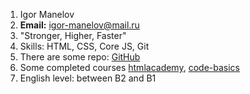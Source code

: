 1. Igor Manelov
2. __Email:__ igor-manelov@mail.ru
3. "Stronger, Higher, Faster"
4. Skills: HTML, CSS, Core JS, Git
5. There are some repo: [GitHub](https://github.com/HolyPawer)
6. Some completed courses [htmlacademy](https://htmlacademy.ru/profile/id803769), [code-basics](https://ru.code-basics.com/)
7. English level: between B2 and B1